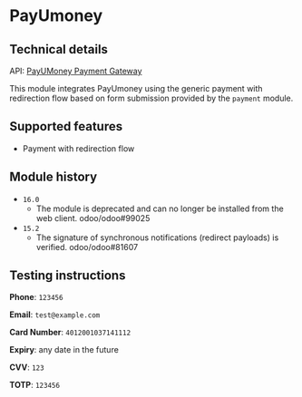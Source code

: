 # PayUmoney

## Technical details

API: [PayUMoney Payment Gateway](https://www.payumoney.com/pdf/PayUMoney-Technical-Integration-Document.pdf)

This module integrates PayUmoney using the generic payment with redirection flow based on form
submission provided by the `payment` module.

## Supported features

- Payment with redirection flow

## Module history

- `16.0`
  - The module is deprecated and can no longer be installed from the web client. odoo/odoo#99025
- `15.2`
  - The signature of synchronous notifications (redirect payloads) is verified. odoo/odoo#81607

## Testing instructions

**Phone**: `123456`

**Email**: `test@example.com`

**Card Number**: `4012001037141112`

**Expiry**: any date in the future

**CVV**: `123`

**TOTP**: `123456`